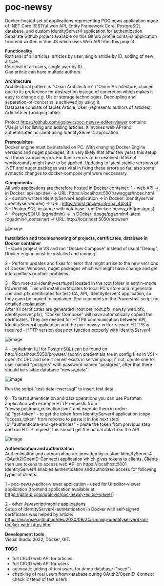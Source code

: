 # poc-newsy
Docker-hosted set of applications representing POC news application made of .NET Core RESTful web API, Entity Framework Core, PostgreSQL database, and custom IdentityServer4 application for authentication. Separate Github project available on this Github profile contains application frontend written in Vue.JS which uses Web API from this project.   

**Functionality**   
Retrieval of all articles, articles by user, single article by ID, adding of new article.   
Retrieval of all users, single user by ID.   
One article can have multiple authors.   
   
**Architecture**   
Architectural pattern is "Clean Architecture" ("Onion Architecture, chosen due to its preference for abstraction instead of concretion which makes it easy to change e.g. UIs or storage technologies. Decoupling and separation-of-concerns is achieved by using it.    
Database consists of tables Article, User (represents authors of articles), ArticleUser (bridging table).    
   
Project https://github.com/igolovic/poc-newsy-editor-viewer contains VUe.js UI for listing and adding articles. It invokes web API and authenticates as client using IdentityServer4 application.   
   
**Prerequisites**   
Docker engine must be installed on PC. 
With changing Docker Engine versions and nuget packages, it is very likely that after few years this setup will throw various errors. For these errors to be resolved different workarounds might have to be applied. Updating to latest stabile versions of .NET and nuget packages was vital in fixing these errors so far, also some syntactic changes to docker-compose.yml were neccessary.    
   
**Components**   
All web applications are therefore hosted in Docker container: 
1 - web API -> in Docker: api (api:dev) -> URL: https://localhost:5001/swagger/index.html     
2 - custom written IdentityServer4 application -> in Docker: identityserver (identityserver:dev) -> URL: https://host.docker.internal:44343    
3 - PostgreSQL-instance with database -> in Docker: newsy_db (postgres)    
4 - PostgreSQl UI (pg4admin) -> in DOcker: dpage/pgadmin4:latest (pgadmin4_container) -> URL: http://localhost:5050/browser/    
     
![image](https://github.com/user-attachments/assets/eeb1718d-d1c3-4139-a2e9-405c9cc0d2c8)
       
**Installation and troubleshooting of projects, certificates, database in Docker container**   
1 - Open project in VS and run "Docker Compose" instead of usual "Debug", Docker engine must be installed and running.     
   
2 - Perform updates and fixes for error that might arrise to the new versions of Docker, Windows, nuget packages which will might have change and get into conflicts or other problems.     
    
3 - Run root-api-identity-certs.ps1 located in the root folder in admin-mode Powershell. This will install certificates to local PC's store and regenerate .cer and .pfx certificates for test-CA, API, IdentityServer4 application, so they cann be copied to container. See comments in the Powershell script for detailed explanation.    
After all certificates are generated (root.cer, root.pfx, newsy_web.pfx, identityserver.pfx), "Docker Compose" will have automatically copied the certificates. They are needed for HTTPS communication between API, IdentityServer4 application and the poc-newsy-editor-viewer. HTTPS is required - HTTP version does not function properly with IdentityServer4.   
    
![image](https://github.com/user-attachments/assets/4222999f-8afc-4815-82f5-71442ed54717)
        
4 - pg4admin (UI for PostgreSQL) can be found on http://localhost:5050/browser/ (admin credentials are in config files in VS) - open it's URL and see if server exists in server group, if not, create one for user named "postgres" with password named "postgres", after that there should be visible database "newsy_data":    
    
![image](https://github.com/user-attachments/assets/40b52f5d-eecb-4bd5-9126-a3a5b7a9d1a5)
    
Run the script "test-data-insert.sql" to insert test data.    
   
6 - To test authentication and data operations you can use Postman application with example HTTP requests from "newsy.postman_collection.json" and execute them in order:   
(a) "get-token" - to get the token from IdentityServer4 application (copy "access_token" from reponse to paste it in the next step)   
(b) "authenticate-and-get-articles" - paste the token from previous step and run HTTP request, this should get the actual data from the API   
   
![image](https://github.com/user-attachments/assets/0c9f2771-236d-4f42-869d-27f409671560)   
   
**Authentication and authorization**   
Authentication and authorization are provided by custom IdentityServer4 (OAuth2/OpenID-Connect) application which gives tokens to clients. Clients then use tokens to access web API on https://localhost:5001.   
IdentityServer4 enables authentication and authorized access for following types of clients:    
    
1 - poc-newsy-editor-viewer application - used for UI editor-viewer application (frontend application available at https://github.com/igolovic/poc-newsy-editor-viewer)    
    
2 - other Javascript/mobile applications     
Setup of IdentityServer4-authentication in Docker with self-signed certificates was helped by article: https://mjarosie.github.io/dev/2020/09/24/running-identityserver4-on-docker-with-https.html.        
    
**Development tools**   
Visual Studio 2022, Docker, GIT.   
    
**TODO**   
- full CRUD web API for articles    
- full CRUD web API for users    
- automatic adding of test users for demo database ("seed")    
- checking of real users from database during OAuth2/OpenID-Connect check instead of test users    
